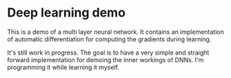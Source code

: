 # Deep learning demo

This is a demo of a multi layer neural network.
It contains an implementation of automatic differentiation for computing the gradients during learning.

It's still work in progress.
The goal is to have a very simple and straight forward implementation for demoing the inner workings of DNNs.
I'm programming it while learning it myself.
